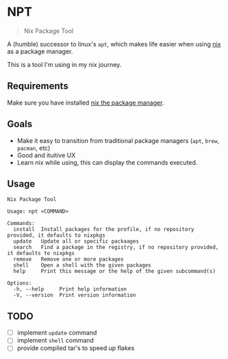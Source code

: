 # NPT

> Nix Package Tool

A (humble) successor to linux's `apt`, which makes life easier when using [nix](https://nixos.org/) as a package manager.

This is a tool I'm using in my nix journey.

## Requirements

Make sure you have installed [nix the package manager](https://nixos.org/download.html).

## Goals

- Make it easy to transition from traditional package managers (`apt`, `brew`, `pacman`, etc)
- Good and ituitive UX
- Learn nix while using, this can display the commands executed.

## Usage

```$ npt --help
Nix Package Tool

Usage: npt <COMMAND>

Commands:
  install  Install packages for the profile, if no repository provided, it defaults to nixpkgs
  update   Update all or specific packaages
  search   Find a package in the registry, if no repository provided, it defaults to nixpkgs
  remove   Remove one or more packages
  shell    Open a shell with the given packages
  help     Print this message or the help of the given subcommand(s)

Options:
  -h, --help     Print help information
  -V, --version  Print version information
```

## TODO

- [ ] implement `update` command
- [ ] implement `shell` command
- [ ] provide compiled tar's to speed up flakes